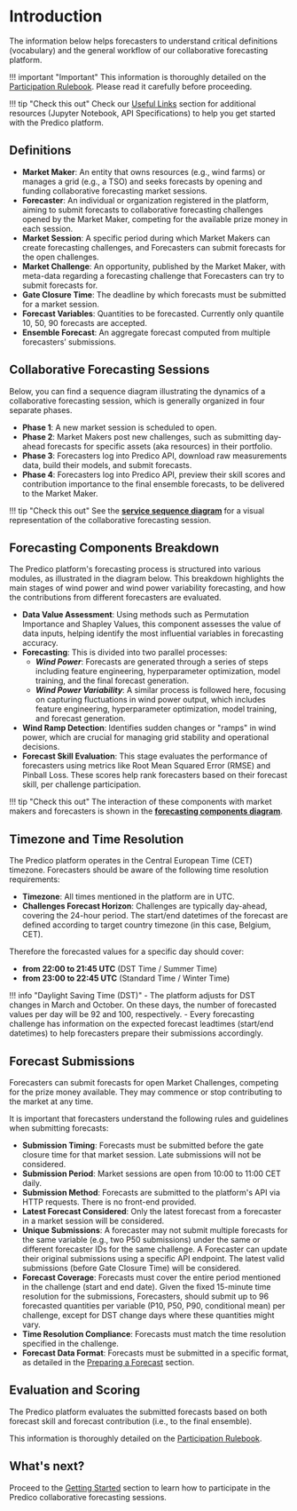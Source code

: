 # Introduction

The information below helps forecasters to understand critical definitions (vocabulary) and the general workflow of our collaborative forecasting platform.

!!! important "Important"
    This information is thoroughly detailed on the <a href="../static/predico_rulebook.pdf" download>Participation Rulebook</a>. Please read it carefully before proceeding.

!!! tip "Check this out"
    Check our [Useful Links](useful_links.md) section for additional resources (Jupyter Notebook, API Specifications) to help you get started with the Predico platform.


## Definitions
    
- **Market Maker**: An entity that owns resources (e.g., wind farms) or manages a grid (e.g., a TSO) and seeks forecasts by opening and funding collaborative forecasting market sessions.
- **Forecaster**: An individual or organization registered in the platform, aiming to submit forecasts to collaborative forecasting challenges opened by the Market Maker, competing for the available prize money in each session.
- **Market Session**: A specific period during which Market Makers can create forecasting challenges, and Forecasters can submit forecasts for the open challenges.
- **Market Challenge**: An opportunity, published by the Market Maker, with meta-data regarding a forecasting challenge that Forecasters can try to submit forecasts for.
- **Gate Closure Time**: The deadline by which forecasts must be submitted for a market session.
- **Forecast Variables**: Quantities to be forecasted. Currently only quantile 10, 50, 90 forecasts are accepted.
- **Ensemble Forecast**: An aggregate forecast computed from multiple forecasters’ submissions.


## Collaborative Forecasting Sessions

Below, you can find a sequence diagram illustrating the dynamics of a collaborative forecasting session, which is generally organized in four separate phases.

- **Phase 1**: A new market session is scheduled to open.
- **Phase 2**: Market Makers post new challenges, such as submitting day-ahead forecasts for specific assets (aka resources) in their portfolio.
- **Phase 3**: Forecasters log into Predico API, download raw measurements data, build their models, and submit forecasts.
- **Phase 4**: Forecasters log into Predico API, preview their skill scores and contribution importance to the final ensemble forecasts, to be delivered to the Market Maker.

!!! tip "Check this out"
    See the **<a href="../static/predico-elia-interactions-sd.png" target="_blank">service sequence diagram</a>** for a visual representation of the collaborative forecasting session.


## Forecasting Components Breakdown

The Predico platform's forecasting process is structured into various modules, as illustrated in the diagram below. This breakdown highlights the main stages of wind power and wind power variability forecasting, and how the contributions from different forecasters are evaluated.

- **Data Value Assessment**: Using methods such as Permutation Importance and Shapley Values, this component assesses the value of data inputs, helping identify the most influential variables in forecasting accuracy.
- **Forecasting**: This is divided into two parallel processes:
    * ***Wind Power***: Forecasts are generated through a series of steps including feature engineering, hyperparameter optimization, model training, and the final forecast generation.
    * ***Wind Power Variability***: A similar process is followed here, focusing on capturing fluctuations in wind power output, which includes feature engineering, hyperparameter optimization, model training, and forecast generation.
- **Wind Ramp Detection**: Identifies sudden changes or "ramps" in wind power, which are crucial for managing grid stability and operational decisions.
- **Forecast Skill Evaluation**: This stage evaluates the performance of forecasters using metrics like Root Mean Squared Error (RMSE) and Pinball Loss. These scores help rank forecasters based on their forecast skill, per challenge participation.


!!! tip "Check this out"
    The interaction of these components with market makers and forecasters is shown in the **<a href="../static/modules-breakdown.png" target="_blank">forecasting components diagram</a>**.


## Timezone and Time Resolution

The Predico platform operates in the Central European Time (CET) timezone. Forecasters should be aware of the following time resolution requirements:

- **Timezone**: All times mentioned in the platform are in UTC.
- **Challenges Forecast Horizon**: Challenges are typically day-ahead, covering the 24-hour period. 
The start/end datetimes of the forecast are defined according to target country timezone (in this case, Belgium, CET). 

Therefore the forecasted values for a specific day should cover:

- **from 22:00 to 21:45 UTC** (DST Time / Summer Time)
- **from 23:00 to 22:45 UTC** (Standard Time / Winter Time)

!!! info "Daylight Saving Time (DST)"
    - The platform adjusts for DST changes in March and October. On these days, the number of forecasted values per day will be 92 and 100, respectively.
    - Every forecasting challenge has information on the expected forecast leadtimes (start/end datetimes) to help forecasters prepare their submissions accordingly.

## Forecast Submissions

Forecasters can submit forecasts for open Market Challenges, competing for the prize money available. They may commence or stop contributing to the market at any time.

It is important that forecasters understand the following rules and guidelines when submitting forecasts:

- **Submission Timing**: Forecasts must be submitted before the gate closure time for that market session. Late submissions will not be considered.
- **Submission Period**: Market sessions are open from 10:00 to 11:00 CET daily.
- **Submission Method**: Forecasts are submitted to the platform's API via HTTP requests. There is no front-end provided.
- **Latest Forecast Considered**: Only the latest forecast from a forecaster in a market session will be considered.
- **Unique Submissions**: A forecaster may not submit multiple forecasts for the same variable (e.g., two P50 submissions) under the same or different forecaster IDs for the same challenge. A Forecaster can update their original submissions using a specific API endpoint. The latest valid submissions (before Gate Closure Time) will be considered.
- **Forecast Coverage**: Forecasts must cover the entire period mentioned in the challenge (start and end date). Given the fixed 15-minute time resolution for the submissions, Forecasters, should submit up to 96 forecasted quantities per variable (P10, P50, P90, conditional mean) per challenge, except for DST change days where these quantities might vary.
- **Time Resolution Compliance**: Forecasts must match the time resolution specified in the challenge.
- **Forecast Data Format**: Forecasts must be submitted in a specific format, as detailed in the [Preparing a Forecast](preparing_forecast.md) section.


## Evaluation and Scoring

The Predico platform evaluates the submitted forecasts based on both forecast skill and forecast contribution (i.e., to the final ensemble).

This information is thoroughly detailed on the <a href="../static/predico_rulebook.pdf" download>Participation Rulebook</a>.


## What's next?

Proceed to the [Getting Started](getting_started.md) section to learn how to participate in the Predico collaborative forecasting sessions.
